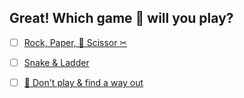 ## **Great! Which game 🎲 will you play?**

- [ ] [Rock, Paper, 🧻 Scissor ✂](0-BBA.md)

- [ ] [Snake & Ladder](../WIP.md)

- [ ] [🚫 Don't play & find a way out](../WIP.md)
